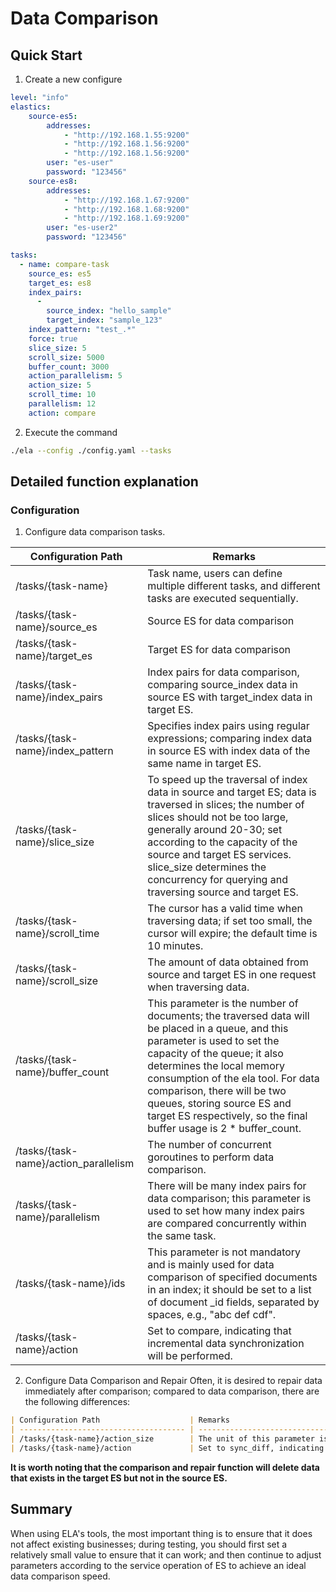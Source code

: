 # Data Comparison

## Quick Start

1. Create a new configure

```yaml
level: "info"
elastics:
    source-es5:
        addresses:
            - "http://192.168.1.55:9200"
            - "http://192.168.1.56:9200"
            - "http://192.168.1.56:9200"
        user: "es-user"
        password: "123456"
    source-es8:
        addresses:
            - "http://192.168.1.67:9200"
            - "http://192.168.1.68:9200"
            - "http://192.168.1.69:9200"
        user: "es-user2"
        password: "123456"

tasks:
  - name: compare-task
    source_es: es5
    target_es: es8
    index_pairs:
      -
        source_index: "hello_sample"
        target_index: "sample_123"
    index_pattern: "test_.*"
    force: true
    slice_size: 5
    scroll_size: 5000
    buffer_count: 3000
    action_parallelism: 5
    action_size: 5
    scroll_time: 10
    parallelism: 12
    action: compare
```
2. Execute the command

```bash
./ela --config ./config.yaml --tasks
```
## Detailed function explanation
### Configuration

1. Configure data comparison tasks.

| Configuration Path                    | Remarks                                                                                                              |
| ------------------------------------- | -------------------------------------------------------------------------------------------------------------------- |
| /tasks/{task-name}                    | Task name, users can define multiple different tasks, and different tasks are executed sequentially.                 |
| /tasks/{task-name}/source_es          | Source ES for data comparison                                                                                        |
| /tasks/{task-name}/target_es          | Target ES for data comparison                                                                                        |
| /tasks/{task-name}/index_pairs        | Index pairs for data comparison, comparing source_index data in source ES with target_index data in target ES.       |
| /tasks/{task-name}/index_pattern      | Specifies index pairs using regular expressions; comparing index data in source ES with index data of the same name in target ES. |
| /tasks/{task-name}/slice_size         | To speed up the traversal of index data in source and target ES; data is traversed in slices; the number of slices should not be too large, generally around 20-30; set according to the capacity of the source and target ES services. slice_size determines the concurrency for querying and traversing source and target ES. |
| /tasks/{task-name}/scroll_time        | The cursor has a valid time when traversing data; if set too small, the cursor will expire; the default time is 10 minutes. |
| /tasks/{task-name}/scroll_size        | The amount of data obtained from source and target ES in one request when traversing data.                           |
| /tasks/{task-name}/buffer_count       | This parameter is the number of documents; the traversed data will be placed in a queue, and this parameter is used to set the capacity of the queue; it also determines the local memory consumption of the ela tool. For data comparison, there will be two queues, storing source ES and target ES respectively, so the final buffer usage is 2 * buffer_count. |
| /tasks/{task-name}/action_parallelism | The number of concurrent goroutines to perform data comparison.                                                      |
| /tasks/{task-name}/parallelism        | There will be many index pairs for data comparison; this parameter is used to set how many index pairs are compared concurrently within the same task. |
| /tasks/{task-name}/ids                | This parameter is not mandatory and is mainly used for data comparison of specified documents in an index; it should be set to a list of document _id fields, separated by spaces, e.g., "abc def cdf". |
| /tasks/{task-name}/action             | Set to compare, indicating that incremental data synchronization will be performed.                                  |

2. Configure Data Comparison and Repair
Often, it is desired to repair data immediately after comparison; compared to data comparison, there are the following differences:
```markdown
| Configuration Path                    | Remarks                                                                                                              |
| ------------------------------------- | -------------------------------------------------------------------------------------------------------------------- |
| /tasks/{task-name}/action_size        | The unit of this parameter is M; the amount of data updated in one batch after comparison.                           |
| /tasks/{task-name}/action             | Set to sync_diff, indicating that data comparison will be performed and the differences will be repaired.            |
```
**It is worth noting that the comparison and repair function will delete data that exists in the target ES but not in the source ES.**

## Summary

When using ELA's tools, the most important thing is to ensure that it does not affect existing businesses; during testing, you should first set a relatively small value to ensure that it can work; and then continue to adjust parameters according to the service operation of ES to achieve an ideal data comparison speed.


